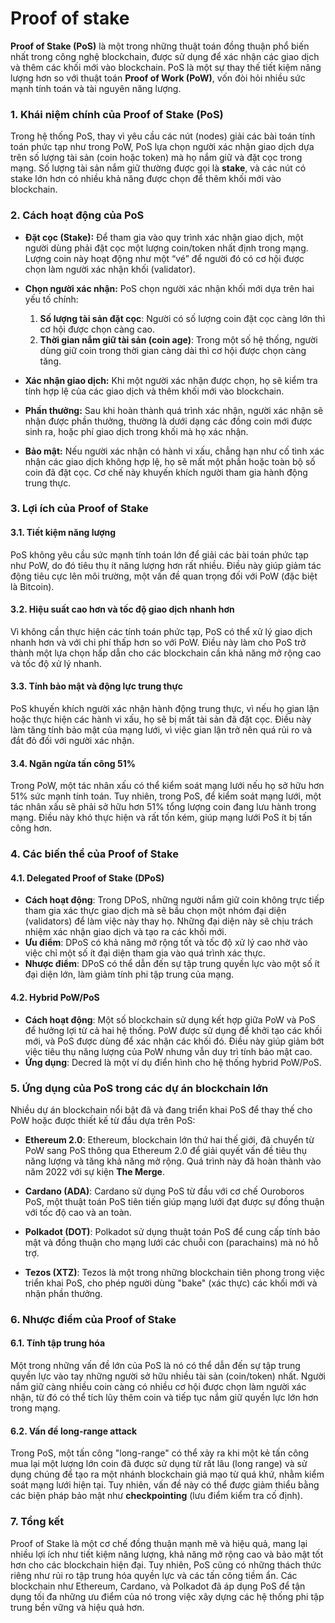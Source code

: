 # Proof of stake

**Proof of Stake (PoS)** là một trong những thuật toán đồng thuận phổ biến nhất trong công nghệ blockchain, được sử dụng để xác nhận các giao dịch và thêm các khối mới vào blockchain. PoS là một sự thay thế tiết kiệm năng lượng hơn so với thuật toán **Proof of Work (PoW)**, vốn đòi hỏi nhiều sức mạnh tính toán và tài nguyên năng lượng.

### 1. **Khái niệm chính của Proof of Stake (PoS)**

Trong hệ thống PoS, thay vì yêu cầu các nút (nodes) giải các bài toán tính toán phức tạp như trong PoW, PoS lựa chọn người xác nhận giao dịch dựa trên số lượng tài sản (coin hoặc token) mà họ nắm giữ và đặt cọc trong mạng. Số lượng tài sản nắm giữ thường được gọi là **stake**, và các nút có stake lớn hơn có nhiều khả năng được chọn để thêm khối mới vào blockchain.

### 2. **Cách hoạt động của PoS**

- **Đặt cọc (Stake):** Để tham gia vào quy trình xác nhận giao dịch, một người dùng phải đặt cọc một lượng coin/token nhất định trong mạng. Lượng coin này hoạt động như một “vé” để người đó có cơ hội được chọn làm người xác nhận khối (validator).
- **Chọn người xác nhận:** PoS chọn người xác nhận khối mới dựa trên hai yếu tố chính:

  1. **Số lượng tài sản đặt cọc**: Người có số lượng coin đặt cọc càng lớn thì cơ hội được chọn càng cao.
  2. **Thời gian nắm giữ tài sản (coin age)**: Trong một số hệ thống, người dùng giữ coin trong thời gian càng dài thì cơ hội được chọn càng tăng.

- **Xác nhận giao dịch:** Khi một người xác nhận được chọn, họ sẽ kiểm tra tính hợp lệ của các giao dịch và thêm khối mới vào blockchain.

- **Phần thưởng:** Sau khi hoàn thành quá trình xác nhận, người xác nhận sẽ nhận được phần thưởng, thường là dưới dạng các đồng coin mới được sinh ra, hoặc phí giao dịch trong khối mà họ xác nhận.

- **Bảo mật:** Nếu người xác nhận có hành vi xấu, chẳng hạn như cố tình xác nhận các giao dịch không hợp lệ, họ sẽ mất một phần hoặc toàn bộ số coin đã đặt cọc. Cơ chế này khuyến khích người tham gia hành động trung thực.

### 3. **Lợi ích của Proof of Stake**

#### 3.1. **Tiết kiệm năng lượng**

PoS không yêu cầu sức mạnh tính toán lớn để giải các bài toán phức tạp như PoW, do đó tiêu thụ ít năng lượng hơn rất nhiều. Điều này giúp giảm tác động tiêu cực lên môi trường, một vấn đề quan trọng đối với PoW (đặc biệt là Bitcoin).

#### 3.2. **Hiệu suất cao hơn và tốc độ giao dịch nhanh hơn**

Vì không cần thực hiện các tính toán phức tạp, PoS có thể xử lý giao dịch nhanh hơn và với chi phí thấp hơn so với PoW. Điều này làm cho PoS trở thành một lựa chọn hấp dẫn cho các blockchain cần khả năng mở rộng cao và tốc độ xử lý nhanh.

#### 3.3. **Tính bảo mật và động lực trung thực**

PoS khuyến khích người xác nhận hành động trung thực, vì nếu họ gian lận hoặc thực hiện các hành vi xấu, họ sẽ bị mất tài sản đã đặt cọc. Điều này làm tăng tính bảo mật của mạng lưới, vì việc gian lận trở nên quá rủi ro và đắt đỏ đối với người xác nhận.

#### 3.4. **Ngăn ngừa tấn công 51%**

Trong PoW, một tác nhân xấu có thể kiểm soát mạng lưới nếu họ sở hữu hơn 51% sức mạnh tính toán. Tuy nhiên, trong PoS, để kiểm soát mạng lưới, một tác nhân xấu sẽ phải sở hữu hơn 51% tổng lượng coin đang lưu hành trong mạng. Điều này khó thực hiện và rất tốn kém, giúp mạng lưới PoS ít bị tấn công hơn.

### 4. **Các biến thể của Proof of Stake**

#### 4.1. **Delegated Proof of Stake (DPoS)**

- **Cách hoạt động**: Trong DPoS, những người nắm giữ coin không trực tiếp tham gia xác thực giao dịch mà sẽ bầu chọn một nhóm đại diện (validators) để làm việc này thay họ. Những đại diện này sẽ chịu trách nhiệm xác nhận giao dịch và tạo ra các khối mới.
- **Ưu điểm**: DPoS có khả năng mở rộng tốt và tốc độ xử lý cao nhờ vào việc chỉ một số ít đại diện tham gia vào quá trình xác thực.
- **Nhược điểm**: DPoS có thể dẫn đến sự tập trung quyền lực vào một số ít đại diện lớn, làm giảm tính phi tập trung của mạng.

#### 4.2. **Hybrid PoW/PoS**

- **Cách hoạt động**: Một số blockchain sử dụng kết hợp giữa PoW và PoS để hưởng lợi từ cả hai hệ thống. PoW được sử dụng để khởi tạo các khối mới, và PoS được dùng để xác nhận các khối đó. Điều này giúp giảm bớt việc tiêu thụ năng lượng của PoW nhưng vẫn duy trì tính bảo mật cao.
- **Ứng dụng**: Decred là một ví dụ điển hình cho hệ thống hybrid PoW/PoS.

### 5. **Ứng dụng của PoS trong các dự án blockchain lớn**

Nhiều dự án blockchain nổi bật đã và đang triển khai PoS để thay thế cho PoW hoặc được thiết kế từ đầu dựa trên PoS:

- **Ethereum 2.0**: Ethereum, blockchain lớn thứ hai thế giới, đã chuyển từ PoW sang PoS thông qua Ethereum 2.0 để giải quyết vấn đề tiêu thụ năng lượng và tăng khả năng mở rộng. Quá trình này đã hoàn thành vào năm 2022 với sự kiện **The Merge**.
- **Cardano (ADA)**: Cardano sử dụng PoS từ đầu với cơ chế Ouroboros PoS, một thuật toán PoS tiên tiến giúp mạng lưới đạt được sự đồng thuận với tốc độ cao và an toàn.

- **Polkadot (DOT)**: Polkadot sử dụng thuật toán PoS để cung cấp tính bảo mật và đồng thuận cho mạng lưới các chuỗi con (parachains) mà nó hỗ trợ.

- **Tezos (XTZ)**: Tezos là một trong những blockchain tiên phong trong việc triển khai PoS, cho phép người dùng "bake" (xác thực) các khối mới và nhận phần thưởng.

### 6. **Nhược điểm của Proof of Stake**

#### 6.1. **Tính tập trung hóa**

Một trong những vấn đề lớn của PoS là nó có thể dẫn đến sự tập trung quyền lực vào tay những người sở hữu nhiều tài sản (coin/token) nhất. Người nắm giữ càng nhiều coin càng có nhiều cơ hội được chọn làm người xác nhận, từ đó có thể tích lũy thêm coin và tiếp tục nắm giữ quyền lực lớn hơn trong mạng.

#### 6.2. **Vấn đề long-range attack**

Trong PoS, một tấn công "long-range" có thể xảy ra khi một kẻ tấn công mua lại một lượng lớn coin đã được sử dụng từ rất lâu (long range) và sử dụng chúng để tạo ra một nhánh blockchain giả mạo từ quá khứ, nhằm kiểm soát mạng lưới hiện tại. Tuy nhiên, vấn đề này có thể được giảm thiểu bằng các biện pháp bảo mật như **checkpointing** (lưu điểm kiểm tra cố định).

### 7. **Tổng kết**

Proof of Stake là một cơ chế đồng thuận mạnh mẽ và hiệu quả, mang lại nhiều lợi ích như tiết kiệm năng lượng, khả năng mở rộng cao và bảo mật tốt hơn cho các blockchain hiện đại. Tuy nhiên, PoS cũng có những thách thức riêng như rủi ro tập trung hóa quyền lực và các tấn công tiềm ẩn. Các blockchain như Ethereum, Cardano, và Polkadot đã áp dụng PoS để tận dụng tối đa những ưu điểm của nó trong việc xây dựng các hệ thống phi tập trung bền vững và hiệu quả hơn.
